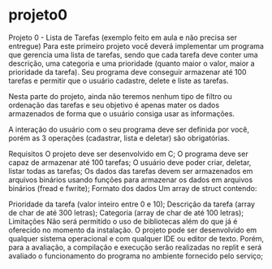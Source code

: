 # projeto0
Projeto 0 - Lista de Tarefas (exemplo feito em aula e não precisa ser entregue)
Para este primeiro projeto você deverá implementar um programa que gerencia uma lista de tarefas, sendo que cada tarefa deve conter uma descrição, uma categoria e uma prioridade (quanto maior o valor, maior a prioridade da tarefa). Seu programa deve conseguir armazenar até 100 tarefas e permitir que o usuário cadastre, delete e liste as tarefas.

Nesta parte do projeto, ainda não teremos nenhum tipo de filtro ou ordenação das tarefas e seu objetivo é apenas mater os dados armazenados de forma que o usuário consiga usar as informações.

A interação do usuário com o seu programa deve ser definida por você, porém as 3 operações (cadastrar, lista e deletar) são obrigatórias.

Requisitos
O projeto deve ser desenvolvido em C;
O programa deve ser capaz de armazenar até 100 tarefas;
O usuário deve poder criar, deletar, listar todas as tarefas;
Os dados das tarefas devem ser armazenados em arquivos binários usando funções para armazenar os dados em arquivos binários (fread e fwrite);
Formato dos dados
Um array de struct contendo:

Prioridade da tarefa (valor inteiro entre 0 e 10);
Descrição da tarefa (array de char de até 300 letras);
Categoria (array de char de até 100 letras);
Limitações
Não será permitido o uso de bibliotecas além do que já é oferecido no momento da instalação.
O projeto pode ser desenvolvido em qualquer sistema operacional e com qualquer IDE ou editor de texto. Porém, para a avaliação, a compilação e execução serão realizadas no replit e será avaliado o funcionamento do programa no ambiente fornecido pelo serviço;
